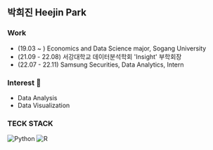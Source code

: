 ## 박희진 Heejin Park

### Work 
- (19.03 ~ ) Economics and Data Science major, Sogang University
- (21.09 - 22.08) 서강대학교 데이터분석학회 'Insight' 부학회장
- (22.07 - 22.11) Samsung Securities, Data Analytics, Intern

### Interest 👀
- Data Analysis
- Data Visualization

### TECK STACK
<img alt="Python" src ="https://img.shields.io/badge/Python-3776AB.svg?&style=flat-square&logo=Python&logoColor=white"/>
<img alt="R" src ="https://img.shields.io/badge/R-276DC3.svg?&style=flat-square&logo=R&logoColor=white"/>
